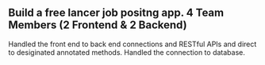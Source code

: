 ## Build a free lancer job positng app. 4 Team Members (2 Frontend & 2 Backend)

Handled the front end to back end connections and RESTful APIs and direct to desiginated annotated methods.
Handled the connection to database.
